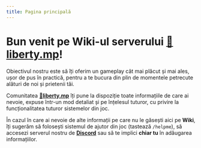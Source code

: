 ```yaml
---
title: Pagina principală
---
```


# Bun venit pe Wiki-ul serverului [🗽liberty.mp](https://liberty.mp)!

Obiectivul nostru este să îți oferim un gameplay cât mai plăcut și mai ales, ușor de pus în practică, pentru a te bucura din plin de momentele petrecute alături de noi și prietenii tăi.

Comunitatea [**🗽liberty.mp**](https://liberty.mp) îți pune la dispoziție toate informațiile de care ai nevoie, expuse într-un mod detaliat și pe înțelesul tuturor, cu privire la funcționalitatea tuturor sistemelor din joc.

În cazul în care ai nevoie de alte informații pe care nu le găsești aici pe **Wiki**, îți sugerăm să folosești sistemul de ajutor din joc (tastează `/helpme`), să accesezi serverul nostru de [**Discord**](https://liberty.mp/discord) sau să te implici **chiar tu** în adăugarea informațiilor.

<Contributors description="Contribuitori:" />
